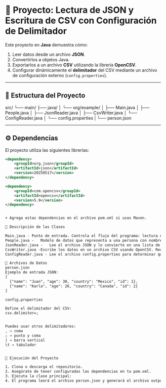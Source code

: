 # 🧾 Proyecto: Lectura de JSON y Escritura de CSV con Configuración de Delimitador

Este proyecto en **Java** demuestra cómo:
1. Leer datos desde un archivo **JSON**.
2. Convertirlos a objetos Java.
3. Exportarlos a un archivo **CSV** utilizando la librería **OpenCSV**.
4. Configurar dinámicamente el **delimitador** del CSV mediante un archivo de configuración externo (`config.properties`).

---

## 📂 Estructura del Proyecto

src/
└── main/
├── java/
│ └── org/example/
│ ├── Main.java
│ ├── People.java
│ ├── JsonReader.java
│ ├── CsvWriter.java
│ └── ConfigReader.java
│ └── config.properties
| └── person.json


---

## ⚙️ Dependencias

El proyecto utiliza las siguientes librerías:

```xml
<dependency>
    <groupId>org.json</groupId>
    <artifactId>json</artifactId>
    <version>20250517</version>
</dependency>

<dependency>
    <groupId>com.opencsv</groupId>
    <artifactId>opencsv</artifactId>
    <version>5.9</version>
</dependency>


+ Agrega estas dependencias en el archivo pom.xml si usas Maven.

🧠 Descripción de las Clases

Main.java -	Punto de entrada. Controla el flujo del programa: lectura de JSON y escritura de CSV.
People.java -	Modelo de datos que representa a una persona con nombre, edad, país e ID.
JsonReader.java -	Lee el archivo JSON y lo convierte en una lista de objetos People.
CsvWriter.java -Escribe los datos en un archivo CSV usando OpenCSV. Recibe el delimitador desde la configuración.
ConfigReader.java -	Lee el archivo config.properties para determinar qué delimitador se usará en el CSV.

📄 Archivos de Datos
person.json
Ejemplo de entrada JSON:
[
  {"name": "Juan", "age": 30, "country": "Mexico", "id": 1},
  {"name": "Karla", "age": 26, "country": "Canada", "id": 2}
]

config.properties

Define el delimitador del CSV:
csv.delimiter=;


Puedes usar otros delimitadores:
, → coma
; → punto y coma
| → barra vertical
\t → tabulador


🚀 Ejecución del Proyecto

1. Clona o descarga el repositorio.
2. Asegúrate de tener configuradas las dependencias en tu pom.xml.
3. Ejecuta la clase principal:
4. El programa leerá el archivo person.json y generará el archivo output.csv con el delimitador configurado.


